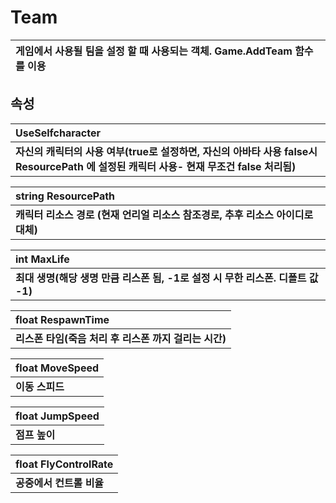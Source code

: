 # **Team**

| **게임에서 사용될 팀을 설정 할 때 사용되는 객체. Game.AddTeam 함수를 이용** |
| :--- |
## **속성**

| **UseSelfcharacter** |
| :--- |
| **자신의 캐릭터의 사용 여부(true로 설정하면, 자신의 아바타 사용 false시 ResourcePath 에 설정된 캐릭터 사용- 현재 무조건 false 처리됨)** |

| **string ResourcePath** |
| :--- |
| **캐릭터 리소스 경로 (현재 언리얼 리소스 참조경로, 추후 리소스 아이디로 대체)** |

| **int MaxLife** |
| :--- |
| **최대 생명(해당 생명 만큼 리스폰 됨, -1로 설정 시 무한 리스폰. 디폴트 값 -1)** |

| **float RespawnTime** |
| :--- |
| **리스폰 타임(죽음 처리 후 리스폰 까지 걸리는 시간)** |

| **float MoveSpeed** |
| :--- |
| **이동 스피드** |

| **float JumpSpeed** |
| :--- |
| **점프 높이** |

| **float FlyControlRate** |
| :--- |
| **공중에서 컨트롤 비율** |

